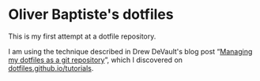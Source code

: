 # Oliver Baptiste's dotfiles

This is my first attempt at a dotfile repository.

I am using the technique described in Drew DeVault's blog post
“[Managing my dotfiles as a git repository](https://drewdevault.com/2019/12/30/dotfiles.html)”, which I discovered on [dotfiles.github.io/tutorials](http://dotfiles.github.io/tutorials/).


